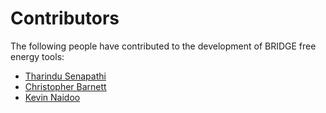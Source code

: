 # Contributors

The following people have contributed to the development of BRIDGE free energy tools:

- [Tharindu Senapathi](https://github.com/tsenapathi)
- [Christopher Barnett](https://github.com/chrisbarnettster)
- [Kevin Naidoo](https://github.com/KJNaidoo)
